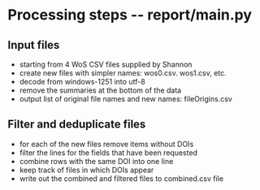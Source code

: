# Processing steps -- report/main.py

## Input files
* starting from 4 WoS CSV files supplied by Shannon
* create new files with simpler names: wos0.csv. wos1.csv, etc.
* decode from windows-1251 into utf-8
* remove the summaries at the bottom of the data
* output list of original file names and new names: fileOrigins.csv

## Filter and deduplicate files
* for each of the new files remove items without DOIs
* filter the lines for the fields that have been requested
* combine rows with the same DOI into one line
* keep track of files in which DOIs appear
* write out the combined and filtered files to combined.csv file